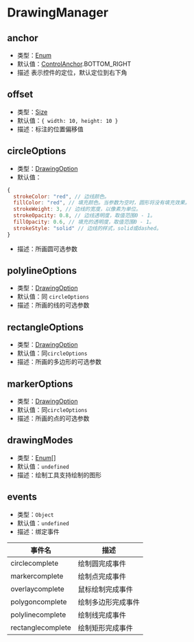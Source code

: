 # DrawingManager

## anchor
* 类型：[Enum](/guide/constants.html#controlanchor)
* 默认值：[ControlAnchor](/guide/constants.html#controlanchor).BOTTOM_RIGHT
* 描述 表示控件的定位，默认定位到右下角

## offset
* 类型：[Size](/api/#size)
* 默认值：`{ width: 10, height: 10 }`
* 描述：标注的位置偏移值

## circleOptions
* 类型：[DrawingOption](/api/#drawingoption)
* 默认值： 
``` js
{
  strokeColor: "red", // 边线颜色。
  fillColor: "red", // 填充颜色。当参数为空时，圆形将没有填充效果。
  strokeWeight: 3, // 边线的宽度，以像素为单位。
  strokeOpacity: 0.8, // 边线透明度，取值范围0 - 1。
  fillOpacity: 0.6, // 填充的透明度，取值范围0 - 1。
  strokeStyle: "solid" // 边线的样式，solid或dashed。
}
```
* 描述：所画圆可选参数

## polylineOptions
* 类型：[DrawingOption](/api/#drawingoption)
* 默认值：同 `circleOptions`
* 描述：所画的线的可选参数

## rectangleOptions
* 类型：[DrawingOption](/api/#drawingoption)
* 默认值：同`circleOptions`
* 描述：所画的多边形的可选参数

## markerOptions
* 类型：[DrawingOption](/api/#drawingoption)
* 默认值：同`circleOptions`
* 描述：所画的点的可选参数

## drawingModes
* 类型：[Enum](/guide/constants.html#drawingmode)[]
* 默认值：`undefined`
* 描述：绘制工具支持绘制的图形

## events
* 类型：`Object`
* 默认值：`undefined`
* 描述：绑定事件

| 事件名 | 描述 |
| ----- | --- |
| circlecomplete | 绘制圆完成事件 |
| markercomplete | 绘制点完成事件 |
| overlaycomplete | 鼠标绘制完成事件 |
| polygoncomplete | 绘制多边形完成事件 |
| polylinecomplete | 绘制线完成事件 |
| rectanglecomplete | 绘制矩形完成事件 |
